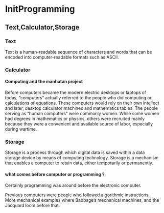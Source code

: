 # InitProgramming

## Text,Calculator,Storage

### Text
Text is a human-readable sequence of characters and words that can be encoded into computer-readable formats such as ASCII.


### Calculator

#### Computing and the manhatan project

Before computers became the modern electric desktops or laptops of today, “computers” actually referred to the people who did computing or calculations of equations. These computers would rely on their own intellect and later, desktop calculator machines and mathematics tables. The people serving as “human computers” were commonly women. While some women had degrees in mathematics or physics, others were recruited mainly because they were a convenient and available source of labor, especially during wartime. 

### Storage

Storage is a process through which digital data is saved within a data storage device by means of computing technology. Storage is a mechanism that enables a computer to retain data, either temporarily or permanently.

#### what comes before computer or programming ?

Certainly programming was around before the electronic computer.

Previous computers were people who followed algorithmic instructions. More mechanical examples where Babbage’s mechanical machines, and the Jacquard loom before that.
